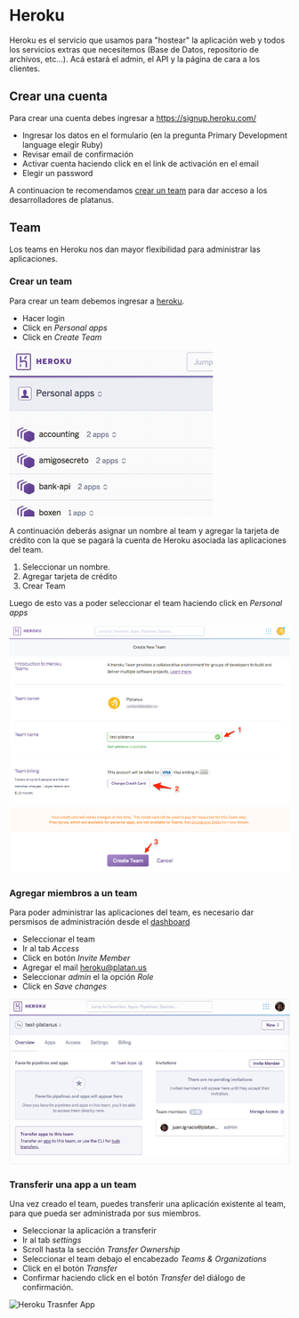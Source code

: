 # Heroku

Heroku es el servicio que usamos para "hostear" la aplicación web y todos los servicios extras que necesitemos (Base de Datos, repositorio de archivos, etc...). Acá estará el admin, el API y la página de cara a los clientes.

## Crear una cuenta

Para crear una cuenta debes ingresar a https://signup.heroku.com/

- Ingresar los datos en el formulario (en la pregunta Primary Development language elegir Ruby)
- Revisar email de confirmación
- Activar cuenta haciendo click en el link de activación en el email
- Elegir un password

A continuacion te recomendamos [crear un team](#crear-un-team) para dar acceso a los desarrolladores de platanus.

## Team

Los teams en Heroku nos dan mayor flexibilidad para administrar las aplicaciones.

### Crear un team

Para crear un team debemos ingresar a [heroku](https://id.heroku.com/login).

 - Hacer login
 - Click en *Personal apps*
 - Click en *Create Team*

![Heroku Create Team](assets/heroku-create-team-1.gif)

A continuación deberás asignar un nombre al team y agregar la tarjeta de crédito con la que se pagará la cuenta de Heroku asociada las aplicaciones del team.

1. Seleccionar un nombre.
1. Agregar tarjeta de crédito
1. Crear Team

Luego de esto vas a poder seleccionar el team haciendo click en _Personal apps_

![Heroku Create Team](assets/heroku-create-team-2.png)

### Agregar miembros a un team

Para poder administrar las aplicaciones del team, es necesario dar persmisos de administración desde el [dashboard](https://dashboard.heroku.com)

- Seleccionar el team
- Ir al tab *Access*
- Click en botón *Invite Member*
- Agregar el mail heroku@platan.us
- Seleccionar *admin* el la opción *Role*
- Click en *Save changes*

![Heroku Access](assets/heroku-create-team-3.gif)

### Transferir una app a un team

Una vez creado el team, puedes transferir una aplicación existente al team, para que pueda ser administrada por sus miembros.

- Seleccionar la aplicación a transferir
- Ir al tab *settings*
- Scroll hasta la sección *Transfer Ownership*
- Seleccionar el team debajo el encabezado *Teams & Organizations*
- Click en el botón *Transfer*
- Confirmar haciendo click en el botón *Transfer* del diálogo de confirmación.

![Heroku Trasnfer App](assets/heroku-create-team-4.gif)

